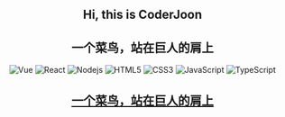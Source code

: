 <h2 align=center>
Hi, this is CoderJoon
</h2>
<h2 align=center>
一个菜鸟，站在巨人的肩上
</h2>

<div align=center>

![Vue](https://img.shields.io/badge/-Vue-34495e?logo=vue.js)
![React](https://img.shields.io/badge/-React-282c34?logo=react)
![Nodejs](https://img.shields.io/badge/-Nodejs-34495e?logo=node.js)
![HTML5](https://img.shields.io/badge/-HTML5-red?logo=html5&logoColor=white)
![CSS3](https://img.shields.io/badge/-CSS3-blue?logo=css3&logoColor=white)
![JavaScript](https://img.shields.io/badge/-JavaScript-yellow?logo=javascript&logoColor=white)
![TypeScript](https://img.shields.io/badge/-TypeScript-blue?logo=typescript&logoColor=white)

</div>

<div id="title" align=center>
<a href="https://www.baidu.com" style="font-weight:800;">
  <h2 align=center>
一个菜鸟，站在巨人的肩上
</h2>
</a>





